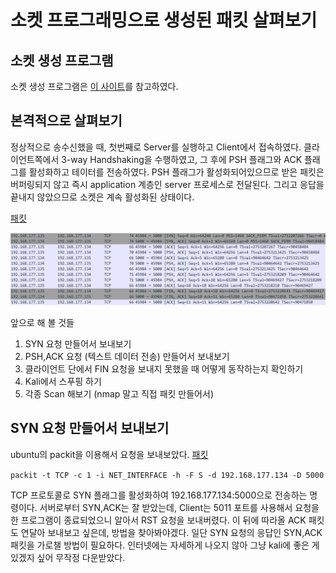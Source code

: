 # 소켓 프로그래밍으로 생성된 패킷 살펴보기

## 소켓 생성 프로그램

소켓 생성 프로그램은 [이 사이트](https://sosobaba.tistory.com/287)를 참고하였다.

## 본격적으로 살펴보기

정상적으로 송수신했을 때, 첫번째로 Server를 실행하고 Client에서 접속하였다. 클라이언트쪽에서 3-way Handshaking을 수행하였고, 그 후에 PSH 플래그와 ACK 플래그를 활성화하고 테이터를 전송하였다. PSH 플래그가 활성화되어있으므로 받은 패킷은 버퍼링되지 않고 즉시 application 계층인 server 프로세스로 전달된다. 그리고 응답을 끝내지 않았으므로 소켓은 계속 활성화된 상태이다.

[패킷](https://github.com/azza999/small-start/blob/main/assets/230427/echo.pcapng)


![echo packet](https://raw.githubusercontent.com/azza999/small-start/main/assets/230427/echo_packet.png)


앞으로 해 볼 것들

1. SYN 요청 만들어서 보내보기
2. PSH,ACK 요청 (텍스트 데이터 전송) 만들어서 보내보기
3. 클라이언트 단에서 FIN 요청을 보내지 못했을 때 어떻게 동작하는지 확인하기
4. Kali에서 스푸핑 하기
5. 각종 Scan 해보기 (nmap 말고 직접 패킷 만들어서)


## SYN 요청 만들어서 보내보기

ubuntu의 packit을 이용해서 요청을 보내보았다. [패킷](https://github.com/azza999/small-start/blob/main/assets/230427/syn.pcapng)

`packit -t TCP -c 1 -i NET_INTERFACE -h -F S -d 192.168.177.134 -D 5000`

TCP 프로토콜로 SYN 플래그를 활성화하여 192.168.177.134:5000으로 전송하는 명령이다. 서버로부터 SYN,ACK는 잘 받았는데, Client는 5011 포트를 사용해서 요청을 한 프로그램이 종료되었으니 알아서 RST 요청을 보내버렸다. 이 뒤에 따라올 ACK 패킷도 연달아 보내보고 싶은데, 방법을 찾아봐야겠다. 일단 SYN 요청의 응답인 SYN,ACK 패킷을 가로챌 방법이 필요하다. 인터넷에는 자세하게 나오지 않아 그냥 kali에 좋은 게 있겠지 싶어 무작정 다운받았다.